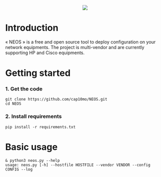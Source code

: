 <html>
    <p align="center">
        <img src="https://image.ibb.co/eA9Swx/logo_neos.png">
    </p>
</html>   

# Introduction

« NEOS » is a free and open source tool to deploy configuration on your network equipments. The project is multi-vendor and are currently supporting HP and Cisco equipments.

# Getting started

### 1. Get the code
    git clone https://github.com/cap10mo/NEOS.git
    cd NEOS
### 2. Install requirements
    pip install -r requirements.txt

# Basic usage
    & python3 neos.py --help
    usage: neos.py [-h] --hostfile HOSTFILE --vendor VENDOR --config CONFIG --log

